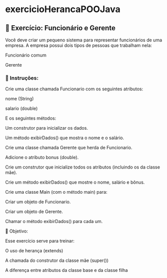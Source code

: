# exercicioHerancaPOOJava 

## 🧩 Exercício: Funcionário e Gerente

Você deve criar um pequeno sistema para representar funcionários de uma empresa.
A empresa possui dois tipos de pessoas que trabalham nela:

Funcionário comum

Gerente

### 🔹 Instruções:

Crie uma classe chamada Funcionario com os seguintes atributos:

nome (String)

salario (double)

E os seguintes métodos:

Um construtor para inicializar os dados.

Um método exibirDados() que mostra o nome e o salário.

Crie uma classe chamada Gerente que herda de Funcionario.

Adicione o atributo bonus (double).

Crie um construtor que inicialize todos os atributos (incluindo os da classe mãe).

Crie um método exibirDados() que mostre o nome, salário e bônus.

Crie uma classe Main (com o método main) para:

Criar um objeto de Funcionario.

Criar um objeto de Gerente.

Chamar o método exibirDados() para cada um.

🧠 Objetivo:

Esse exercício serve para treinar:

O uso de herança (extends)

A chamada do construtor da classe mãe (super())

A diferença entre atributos da classe base e da classe filha
